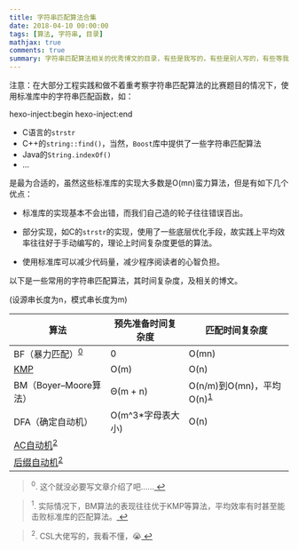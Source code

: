 ```yaml
---
title: 字符串匹配算法合集
date: 2018-04-10 00:00:00
tags: [算法, 字符串, 目录]
mathjax: true
comments: true
summary: 字符串匹配算法相关的优秀博文的目录，有些是我写的，有些是别人写的，有些等我学会了就写。
---
```

<p>注意：在大部分工程实践和做不着重考察字符串匹配算法的比赛题目的情况下，使用标准库中的字符串匹配函数，如：</p>
 hexo-inject:begin  hexo-inject:end <ul>
<li>C语言的<code>strstr</code></li>
<li>C++的<code>string::find()</code>，当然，<code>Boost</code>库中提供了一些字符串匹配算法</li>
<li>Java的<code>String.indexOf()</code></li>
<li>…</li>
</ul>
<p>是最为合适的，虽然这些标准库的实现大多数是O(mn)蛮力算法，但是有如下几个优点：</p>
<ul>
<li><p>标准库的实现基本不会出错，而我们自己造的轮子往往错误百出。</p>
</li>
<li><p>部分实现，如C的<code>strstr</code>的实现，使用了一些底层优化手段，故实践上平均效率往往好于手动编写的，理论上时间复杂度更低的算法。</p>
</li>
<li>使用标准库可以减少代码量，减少程序阅读者的心智负担。</li>
</ul>
<p>以下是一些常用的字符串匹配算法，其时间复杂度，及相关的博文。</p>
<p>(设源串长度为n，模式串长度为m)</p>
<div class="table-container">
<table>
<thead>
<tr>
<th>算法</th>
<th>预先准备时间复杂度</th>
<th>匹配时间复杂度</th>
</tr>
</thead>
<tbody>
<tr>
<td>BF（暴力匹配）<sup><a href="#fn_0" id="reffn_0">0</a></sup></td>
<td>0</td>
<td>O(mn)</td>
</tr>
<tr>
<td><a href="https://longfangsong.github.io/2018/04/10/KMP算法/">KMP</a></td>
<td>O(m)</td>
<td>O(n)</td>
</tr>
<tr>
<td>BM（Boyer–Moore算法）</td>
<td>Θ(m + n)</td>
<td>O(n/m)到O(mn)，平均O(n)<sup><a href="#fn_1" id="reffn_1">1</a></sup></td>
</tr>
<tr>
<td>DFA（确定自动机）</td>
<td>O(m^3*字母表大小)</td>
<td>O(n)</td>
</tr>
<tr>
<td><a href="http://cubercsl.cn/note/Aho-Corasick-Automaton/" rel="noopener" target="_blank">AC自动机</a><sup><a href="#fn_2" id="reffn_2">2</a></sup></td>
<td></td>
<td></td>
</tr>
<tr>
<td><a href="http://cubercsl.cn/note/Suffix-Automaton/" rel="noopener" target="_blank">后缀自动机</a><sup><a href="#fn_2" id="reffn_2">2</a></sup></td>
<td></td>
</tr>
</tbody>
</table>
</div>
<blockquote id="fn_0">
<sup>0</sup>. 这个就没必要写文章介绍了吧……<a href="#reffn_0" title="Jump back to footnote [0] in the text."> ↩</a>
</blockquote>
<blockquote id="fn_1">
<sup>1</sup>. 实际情况下，BM算法的表现往往优于KMP等算法，平均效率有时甚至能击败标准库的匹配算法。<a href="#reffn_1" title="Jump back to footnote [1] in the text."> ↩</a>
</blockquote>
<blockquote id="fn_2">
<sup>2</sup>. CSL大佬写的，我看不懂，😭<a href="#reffn_2" title="Jump back to footnote [2] in the text."> ↩</a>
</blockquote>

